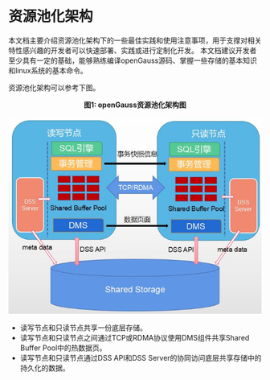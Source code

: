 # 资源池化架构

本文档主要介绍资源池化架构下的一些最佳实践和使用注意事项，用于支撑对相关特性感兴趣的开发者可以快速部署、实践或进行定制化开发。
本文档建议开发者至少具有一定的基础，能够熟练编译openGauss源码、掌握一些存储的基本知识和linux系统的基本命令。

资源池化架构可以参考下图。

<p align="center"><b>图1: openGauss资源池化架构图</b></p>
<div align="center"><img src="figures/shared_storage.JPG"/></div>

- 读写节点和只读节点共享一份底层存储。
- 读写节点和只读节点之间通过TCP或RDMA协议使用DMS组件共享Shared Buffer Pool中的热数据页。
- 读写节点和只读节点通过DSS API和DSS Server的协同访问底层共享存储中的持久化的数据。